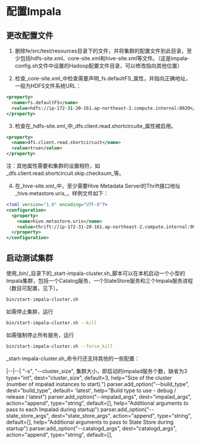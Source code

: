 # 配置Impala

## 更改配置文件

1. 删除fe/src/test/resources目录下的文件，并将集群的配置文件到此目录，至少包括hdfs-site.xml、core-site.xml和hive-site.xml等文件。（这是impala-config.sh文件中设置的Hadoop配置文件目录，可以修改指向其他位置）

2. 检查_core-site.xml_中检查需要声明_fs.defaultFS_属性，并指向正确地址，一般为HDFS文件系统URL：

```xml
<property>
  <name>fs.defaultFS</name>
  <value>hdfs://ip-172-31-20-161.ap-northeast-2.compute.internal:8020</value>
</property>
```

3. 检查在_hdfs-site.xml_中_dfs.client.read.shortcircuite_属性被启用。

```xml
<property>
  <name>dfs.client.read.shortcircuit</name>
  <value>true</value>
</property>
```
注：其他属性需要和集群的设置相符，如_dfs.client.read.shortcircuit.skip.checksum_等。

4. 在_hive-site.xml_中，至少需要Hive Metadata Server的Thrift接口地址_hive.metastore.uris_，样例文件如下：

```xml
<?xml version="1.0" encoding="UTF-8"?>
<configuration>
  <property>
    <name>hive.metastore.uris</name>
    <value>thrift://ip-172-31-20-161.ap-northeast-2.compute.internal:9083</value>
  </property>
</configuration>
```


## 启动测试集群

使用_bin/_目录下的_start-impala-cluster.sh_脚本可以在本机启动一个小型的Impala集群，包括一个Catalog服务，一个StateStore服务和三个Impala服务进程（数目可配置，见下）。

```bash
bin/start-impala-cluster.sh
```

如需停止集群，运行

```bash
bin/start-impala-cluster.sh --kill
```

如需强制停止所有服务，运行

```bash
bin/start-impala-cluster.sh --force_kill
```

_start-impala-cluster.sh_命令行还支持其他的一些配置：

|--|--|
"-s", "--cluster_size", 集群大小，即启动的impalad服务个数，缺省为3
type="int", dest="cluster_size", default=3,
                  help="Size of the cluster (number of impalad instances to start).")
parser.add_option("--build_type", dest="build_type", default= 'latest',
                  help="Build type to use - debug / release / latest")
parser.add_option("--impalad_args", dest="impalad_args", action="append", type="string",
                  default=[],
                  help="Additional arguments to pass to each Impalad during startup")
parser.add_option("--state_store_args", dest="state_store_args", action="append",
                  type="string", default=[],
                  help="Additional arguments to pass to State Store during startup")
parser.add_option("--catalogd_args", dest="catalogd_args", action="append",
                  type="string", default=[],
